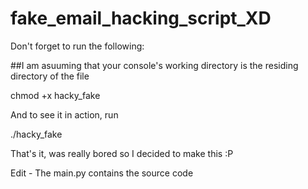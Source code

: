 # fake_email_hacking_script_XD

Don't forget to run the following:


##I am asuuming that your console's working directory is the residing directory of the file


chmod +x hacky_fake

And to see it in action, run

./hacky_fake

That's it, was really bored so I decided to make this :P

Edit - The main.py contains the source code
